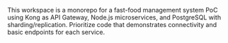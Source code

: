 <!-- Use this file to provide workspace-specific custom instructions to Copilot. For more details, visit https://code.visualstudio.com/docs/copilot/copilot-customization#_use-a-githubcopilotinstructionsmd-file -->

This workspace is a monorepo for a fast-food management system PoC using Kong as API Gateway, Node.js microservices, and PostgreSQL with sharding/replication. Prioritize code that demonstrates connectivity and basic endpoints for each service.
